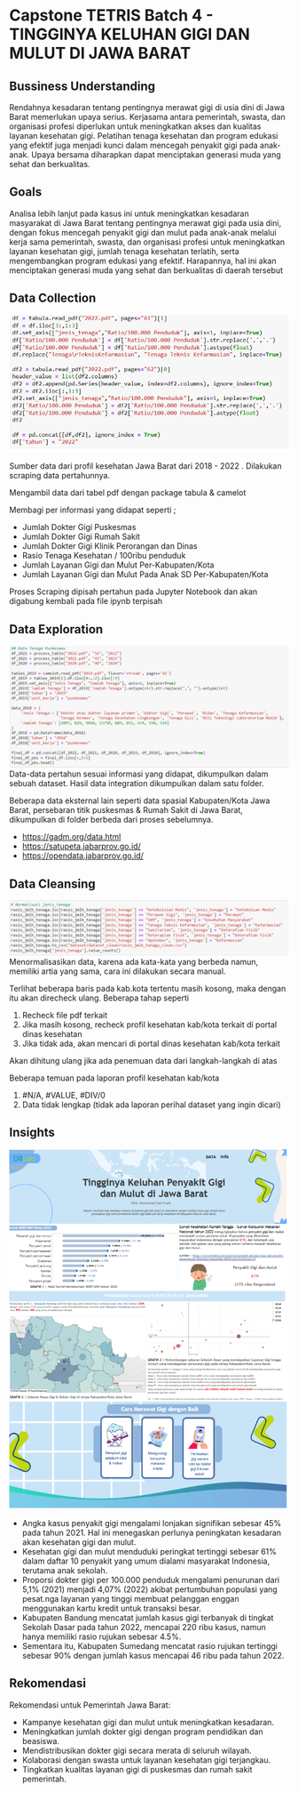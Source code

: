 # Capstone TETRIS Batch 4 - TINGGINYA KELUHAN GIGI DAN MULUT DI JAWA BARAT

## Bussiness Understanding

Rendahnya kesadaran tentang pentingnya merawat gigi di usia dini di Jawa Barat memerlukan upaya serius. Kerjasama antara pemerintah, swasta, dan organisasi profesi diperlukan untuk meningkatkan akses dan kualitas layanan kesehatan gigi. Pelatihan tenaga kesehatan dan program edukasi yang efektif juga menjadi kunci dalam mencegah penyakit gigi pada anak-anak. Upaya bersama diharapkan dapat menciptakan generasi muda yang sehat dan berkualitas.

## Goals

Analisa lebih lanjut pada kasus ini untuk meningkatkan kesadaran masyarakat di Jawa Barat tentang pentingnya merawat gigi pada usia dini, dengan fokus mencegah penyakit gigi dan mulut pada anak-anak melalui kerja sama pemerintah, swasta, dan organisasi profesi untuk meningkatkan layanan kesehatan gigi, jumlah tenaga kesehatan terlatih, serta mengembangkan program edukasi yang efektif. Harapannya, hal ini akan menciptakan generasi muda yang sehat dan berkualitas di daerah tersebut


## Data Collection
![script scraping](img/script%20scraping.png)


Sumber data dari profil kesehatan Jawa Barat dari 2018 - 2022 . Dilakukan scraping data pertahunnya.

Mengambil data dari tabel pdf dengan package tabula & camelot

Membagi per informasi yang didapat seperti ;
- Jumlah Dokter Gigi Puskesmas 
- Jumlah Dokter Gigi Rumah Sakit
- Jumlah Dokter Gigi Klinik Perorangan dan Dinas
- Rasio Tenaga Kesehatan / 100ribu penduduk
- Jumlah Layanan Gigi dan Mulut Per-Kabupaten/Kota
- Jumlah Layanan Gigi dan Mulut Pada Anak SD Per-Kabupaten/Kota

Proses Scraping dipisah pertahun pada Jupyter Notebook dan akan digabung kembali pada file ipynb terpisah


## Data Exploration
![script scraping](img/append%20data.png)
Data-data pertahun sesuai informasi yang didapat, dikumpulkan dalam sebuah dataset.
Hasil data integration dikumpulkan dalam satu folder.

Beberapa  data eksternal lain seperti data spasial Kabupaten/Kota Jawa Barat, persebaran titik puskesmas & Rumah Sakit di Jawa Barat,  dikumpulkan di folder berbeda dari proses sebelumnya.

- https://gadm.org/data.html
- https://satupeta.jabarprov.go.id/
- https://opendata.jabarprov.go.id/

## Data Cleansing
![cleansing data](img/cleansing%20data.png)
Menormalisasikan data, karena ada kata-kata yang berbeda namun, memiliki artia yang sama, cara ini dilakukan secara manual.

Terlihat beberapa baris pada kab.kota tertentu masih kosong, maka dengan itu akan direcheck ulang. Beberapa tahap seperti
1. Recheck file pdf terkait
2. Jika masih kosong, recheck profil kesehatan kab/kota terkait di portal dinas kesehatan
3. Jika tidak ada, akan mencari di portal dinas kesehatan kab/kota terkait

Akan dihitung ulang jika ada penemuan data dari langkah-langkah di atas

Beberapa temuan pada laporan profil kesehatan kab/kota
1. #N/A, #VALUE, #DIV/0
2. Data tidak lengkap (tidak ada laporan perihal dataset yang ingin dicari)

## Insights

![Dashboard ](img/dashboard.png)

- Angka kasus penyakit gigi mengalami lonjakan signifikan sebesar 45% pada tahun 2021. Hal ini menegaskan perlunya peningkatan kesadaran akan kesehatan gigi dan mulut.
- Kesehatan gigi dan mulut menduduki peringkat tertinggi sebesar 61% dalam daftar 10 penyakit yang umum dialami masyarakat Indonesia, terutama anak sekolah.
- Proporsi dokter gigi per 100.000 penduduk mengalami penurunan dari 5,1% (2021) menjadi 4,07% (2022) akibat pertumbuhan populasi yang pesat.nga layanan yang tinggi membuat pelanggan enggan menggunakan kartu kredit untuk transaksi besar.
- Kabupaten Bandung mencatat jumlah kasus gigi terbanyak di tingkat Sekolah Dasar pada tahun 2022, mencapai 220 ribu kasus, namun hanya memiliki rasio rujukan sebesar 4.5%.
- Sementara itu, Kabupaten Sumedang mencatat rasio rujukan tertinggi sebesar 90% dengan jumlah kasus mencapai 46 ribu pada tahun 2022.


## Rekomendasi
Rekomendasi untuk Pemerintah Jawa Barat:

- Kampanye kesehatan gigi dan mulut untuk meningkatkan kesadaran.
- Meningkatkan jumlah dokter gigi dengan program pendidikan dan beasiswa.
- Mendistribusikan dokter gigi secara merata di seluruh wilayah.
- Kolaborasi dengan swasta untuk layanan kesehatan gigi terjangkau.
- Tingkatkan kualitas layanan gigi di puskesmas dan rumah sakit pemerintah.

